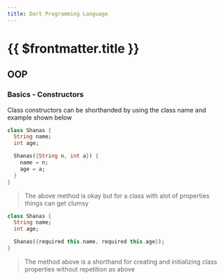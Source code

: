 ```yaml
---
title: Dart Programming Language
---
```


# {{ $frontmatter.title }}

## OOP
### Basics - Constructors
Class constructors can be shorthanded by using the class name and 
example shown below
```dart
class Shanas {
  String name;
  int age;

  Shanas({String n, int a}) {
    name = n;
    age = a;
  }
}
```
>The above method is okay but for a class with alot of properties things can get clumsy

```dart
class Shanas {
  String name;
  int age;

  Shanas({required this.name, required this.age});
}
```
>The method above is a shorthand for creating and initializing class properties without repetition as above
